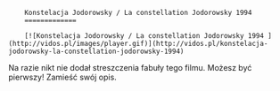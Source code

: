 
        Konstelacja Jodorowsky / La constellation Jodorowsky 1994 
        =============
        
        [![Konstelacja Jodorowsky / La constellation Jodorowsky 1994 ](http://vidos.pl/images/player.gif)](http://vidos.pl/konstelacja-jodorowsky-la-constellation-jodorowsky-1994)
        
        
 Na razie nikt nie dodał streszczenia fabuły tego filmu. Możesz być pierwszy! Zamieść swój opis.
    